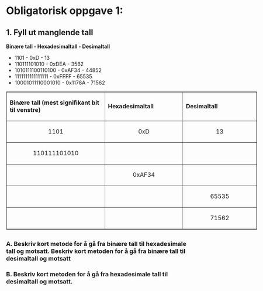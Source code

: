 
# Obligatorisk oppgave 1: 


## 1. Fyll ut manglende tall

**Binære tall - Hexadesimaltall - Desimaltall**  
 - 1101 - 0xD - 13
 - 110111101010 - 0xDEA - 3562
 - 1010111100110100 - 0xAF34 - 44852
 - 1111111111111111 - 0xFFFF - 65535
 - 10001011110001010 - 0x1178A - 71562
 
 

<table style="width: 687px;" border="1">

<tbody>

<tr>

<td style="width: 265px;">

**Binære tall (mest signifikant bit til venstre)**

</td>

<td style="width: 204px;">

**Hexadesimaltall**

</td>

<td style="width: 195px;">

**Desimaltall**

</td>

</tr>

<tr>

<td style="width: 265px; text-align: center;">

<p>1101</p>

</td>

<td style="width: 204px; text-align: center;">

<p>0xD</p>

</td>

<td style="width: 195px; text-align: center;">

<p>13</p>

</td>

</tr>

<tr>

<td style="width: 265px; text-align: center;">

<p>110111101010</p>

</td>

<td style="width: 204px; text-align: center;">

<p>&nbsp;</p>

</td>

<td style="width: 195px; text-align: center;">

<p>&nbsp;</p>

</td>

</tr>

<tr>

<td style="width: 265px; text-align: center;">

<p>&nbsp;</p>

</td>

<td style="width: 204px; text-align: center;">

<p>0xAF34</p>

</td>

<td style="width: 195px; text-align: center;">

<p>&nbsp;</p>

</td>

</tr>

<tr>

<td style="width: 265px; text-align: center;">

<p>&nbsp;</p>

</td>

<td style="width: 204px; text-align: center;">

<p>&nbsp;</p>

</td>

<td style="width: 195px; text-align: center;">

<p>65535</p>

</td>

</tr>

<tr>

<td style="width: 265px; text-align: center;">

<p>&nbsp;</p>

</td>

<td style="width: 204px; text-align: center;">

<p>&nbsp;</p>

</td>

<td style="width: 195px; text-align: center;">

<p>71562</p>

</td>

</tr>

</tbody>

</table>

<h2><span style="font-size: 18pt;"></span></h2>



### A. Beskriv kort metode for å gå fra binære tall til hexadesimale tall og motsatt. Beskriv kort metoden for å gå fra binære tall til desimaltall og motsatt



### B. Beskriv kort metoden for å gå fra hexadesimale tall til desimaltall og motsatt.
